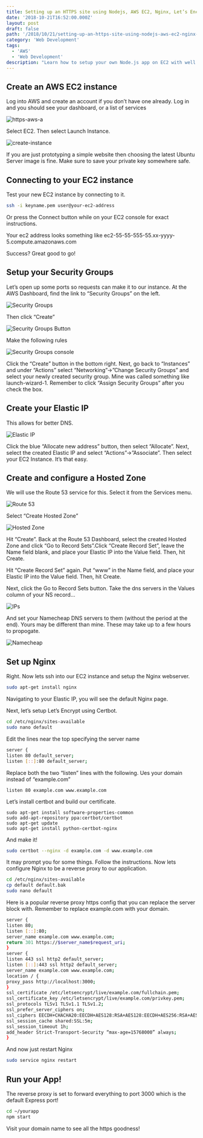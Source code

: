 ```yaml
---
title: Setting up an HTTPS site using Nodejs, AWS EC2, Nginx, Let’s Encrypt, and Namecheap
date: '2018-10-21T16:52:00.000Z'
layout: post
draft: false
path: '/2018/10/21/setting-up-an-https-site-using-nodejs-aws-ec2-nginx-lets-encrypt-and-namecheap//'
category: 'Web Development'
tags:
  - 'AWS'
  - 'Web Development'
description: "Learn how to setup your own Node.js app on EC2 with well configured HTTPS using Let's Encrypt"
---
```


## Create an AWS EC2 instance

Log into AWS and create an account if you don’t have one already. Log in and you should see your dashboard, or a list of services

![https-aws-a](./https-aws-a.png)

Select EC2. Then select Launch Instance.

![create-instance](./https-aws-b.png)

If you are just prototyping a simple website then choosing the latest Ubuntu Server image is fine. Make sure to save your private key somewhere safe.

## Connecting to your EC2 instance

Test your new EC2 instance by connecting to it.

```sh
ssh -i keyname.pem user@your-ec2-address
```

Or press the Connect button while on your EC2 console for exact instructions.

Your ec2 address looks something like ec2-55-55-555-55.xx-yyyy-5.compute.amazonaws.com

Success? Great good to go!

## Setup your Security Groups

Let’s open up some ports so requests can make it to our instance. At the AWS Dashboard, find the link to “Security Groups” on the left.

![Security Groups](./https-aws-c.png)

Then click “Create”

![Security Groups Button](./aws-security-groups-btn.png)

Make the following rules

![Security Groups console](./aws-security-groups.png)

Click the “Create” button in the bottom right. Next, go back to “Instances” and under “Actions” select “Networking”->”Change Security Groups” and select your newly created security group. Mine was called something like launch-wizard-1. Remember to click “Assign Security Groups” after you check the box.

## Create your Elastic IP

This allows for better DNS.

![Elastic IP](./elastic-ips.png)

Click the blue “Allocate new address” button, then select “Allocate”. Next, select the created Elastic IP and select “Actions”->”Associate”. Then select your EC2 Instance. It’s that easy.

## Create and configure a Hosted Zone

We will use the Route 53 service for this. Select it from the Services menu.

![Route 53](./route-53.png)

Select “Create Hosted Zone”

![Hosted Zone](./hosted-zone.png)

Hit “Create”. Back at the Route 53 Dashboard, select the created Hosted Zone and click “Go to Record Sets”.Click “Create Record Set”, leave the Name field blank, and place your Elastic IP into the Value field. Then, hit Create.

Hit “Create Record Set” again. Put “www” in the Name field, and place your Elastic IP into the Value field. Then, hit Create.

Next, click the Go to Record Sets button. Take the dns servers in the Values column of your NS record…

![IPs](./IPs.png)

And set your Namecheap DNS servers to them (without the period at the end). Yours may be different than mine. These may take up to a few hours to propogate.

![Namecheap](./namecheap-dns.png)

## Set up Nginx

Right. Now lets ssh into our EC2 instance and setup the Nginx webserver.

```sh
sudo apt-get install nginx
```

Navigating to your Elastic IP, you will see the default Nginx page.

Next, let’s setup Let’s Encrypt using Certbot.

```sh
cd /etc/nginx/sites-available
sudo nano default
```

Edit the lines near the top specifying the server name

```sh
server {
listen 80 default_server;
listen [::]:80 default_server;
```

Replace both the two “listen” lines with the following. Ues your domain instead of “example.com”

```
listen 80 example.com www.example.com
```

Let’s install certbot and build our certificate.

```
sudo apt-get install software-properties-common
sudo add-apt-repository ppa:certbot/certbot
sudo apt-get update
sudo apt-get install python-certbot-nginx
```

And make it!

```sh
sudo certbot --nginx -d example.com -d www.example.com
```

It may prompt you for some things. Follow the instructions. Now lets configure Nginx to be a reverse proxy to our application.

```sh
cd /etc/nginx/sites-available
cp default default.bak
sudo nano default
```

Here is a popular reverse proxy https config that you can replace the server block with. Remember to replace example.com with your domain.

```sh
server {
listen 80;
listen [::]:80;
server_name example.com www.example.com;
return 301 https://$server_name$request_uri;
}
server {
listen 443 ssl http2 default_server;
listen [::]:443 ssl http2 default_server;
server_name example.com www.example.com;
location / {
proxy_pass http://localhost:3000;
}
ssl_certificate /etc/letsencrypt/live/example.com/fullchain.pem;
ssl_certificate_key /etc/letsencrypt/live/example.com/privkey.pem;
ssl_protocols TLSv1 TLSv1.1 TLSv1.2;
ssl_prefer_server_ciphers on;
ssl_ciphers EECDH+CHACHA20:EECDH+AES128:RSA+AES128:EECDH+AES256:RSA+AES256:EECDH+3DES:RSA+3DES:!MD5;
ssl_session_cache shared:SSL:5m;
ssl_session_timeout 1h;
add_header Strict-Transport-Security “max-age=15768000” always;
}
```

And now just restart Nginx

```sh
sudo service nginx restart
```

## Run your App!

The reverse proxy is set to forward everything to port 3000 which is the default Express port!

```sh
cd ~/yourapp
npm start
```

Visit your domain name to see all the https goodness!
